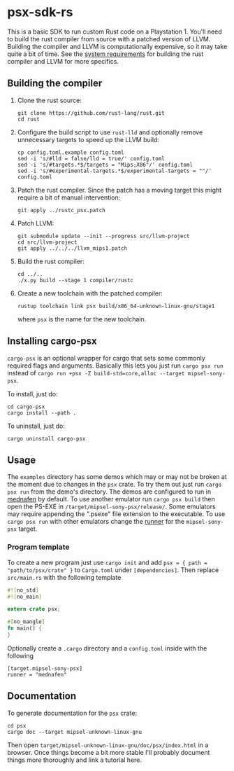 # psx-sdk-rs

This is a basic SDK to run custom Rust code on a Playstation 1. You'll need to
build the rust compiler from source with a patched version of LLVM. Building the
compiler and LLVM is computationally expensive, so it may take quite a bit of
time. See the [system requirements](https://rustc-dev-guide.rust-lang.org/getting-started.html#system-requirements)
for building the rust compiler and LLVM for more specifics.

## Building the compiler

1. Clone the rust source:

    ```
    git clone https://github.com/rust-lang/rust.git
    cd rust
    ```

2. Configure the build script to use `rust-lld` and optionally remove unnecessary targets to speed up the LLVM build:

    ```
    cp config.toml.example config.toml
    sed -i 's/#lld = false/lld = true/' config.toml
    sed -i 's/#targets.*$/targets = "Mips;X86"/' config.toml
    sed -i 's/#experimental-targets.*$/experimental-targets = ""/' config.toml
    ```

3. Patch the rust compiler. Since the patch has a moving target this might require a bit of manual intervention:

    ```
    git apply ../rustc_psx.patch
    ```

4. Patch LLVM:

    ```
    git submodule update --init --progress src/llvm-project
    cd src/llvm-project
    git apply ../../../llvm_mips1.patch
    ```

5. Build the rust compiler:

    ```
    cd ../..
    ./x.py build --stage 1 compiler/rustc
    ```

6. Create a new toolchain with the patched compiler:

    ```
    rustup toolchain link psx build/x86_64-unknown-linux-gnu/stage1
    ```

    where `psx` is the name for the new toolchain.

## Installing cargo-psx

`cargo-psx` is an optional wrapper for cargo that sets some commonly required
flags and arguments. Basically this lets you just run `cargo psx run` instead of
`cargo run +psx -Z build-std=core,alloc --target mipsel-sony-psx`.

To install, just do:

```
cd cargo-psx
cargo install --path .
```

To uninstall, just do:

```
cargo uninstall cargo-psx
```
    
## Usage

The `examples` directory has some demos which may or may not be broken at the
moment due to changes in the `psx` crate. To try them out just run `cargo psx
run` from the demo's directory. The demos are configured to run in
[mednafen](https://mednafen.github.io/) by default. To use another emulator run
`cargo psx build` then open the PS-EXE in `/target/mipsel-sony-psx/release/`.
Some emulators may require appending the ".psexe" file extension to the
executable. To use `cargo psx run` with other emulators change the
[runner](https://doc.rust-lang.org/cargo/reference/config.html#target) for the
`mipsel-sony-psx` target.

### Program template

To create a new program just use `cargo init` and add `psx = { path =
"path/to/psx/crate" }` to `Cargo.toml` under `[dependencies]`. Then replace
`src/main.rs` with the following template

```rust
#![no_std]
#![no_main]

extern crate psx;

#[no_mangle]
fn main() {
}
```

Optionally create a `.cargo` directory and a `config.toml` inside with the
following

```
[target.mipsel-sony-psx]
runner = "mednafen"
```

## Documentation

To generate documentation for the `psx` crate:

```
cd psx
cargo doc --target mipsel-unknown-linux-gnu
```

Then open `target/mipsel-unknown-linux-gnu/doc/psx/index.html` in a browser.
Once things become a bit more stable I'll probably document things more
thoroughly and link a tutorial here.
